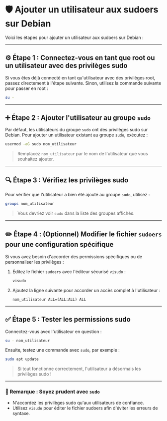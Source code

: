 # 🛡️ Ajouter un utilisateur aux sudoers sur Debian

Voici les étapes pour ajouter un utilisateur aux sudoers sur Debian :

---

## ⚙️ Étape 1 : Connectez-vous en tant que root ou un utilisateur avec des privilèges sudo
Si vous êtes déjà connecté en tant qu'utilisateur avec des privilèges root, passez directement à l'étape suivante. Sinon, utilisez la commande suivante pour passer en root :

```bash
su -
```

---

## ➕ Étape 2 : Ajouter l'utilisateur au groupe `sudo`
Par défaut, les utilisateurs du groupe `sudo` ont des privilèges sudo sur Debian. Pour ajouter un utilisateur existant au groupe `sudo`, exécutez :

```bash
usermod -aG sudo nom_utilisateur
```

> Remplacez `nom_utilisateur` par le nom de l'utilisateur que vous souhaitez ajouter.

---

## 🔍 Étape 3 : Vérifiez les privilèges sudo
Pour vérifier que l'utilisateur a bien été ajouté au groupe `sudo`, utilisez :

```bash
groups nom_utilisateur
```

> Vous devriez voir `sudo` dans la liste des groupes affichés.

---

## ✏️ Étape 4 : (Optionnel) Modifier le fichier `sudoers` pour une configuration spécifique
Si vous avez besoin d'accorder des permissions spécifiques ou de personnaliser les privilèges :

1. Éditez le fichier `sudoers` avec l'éditeur sécurisé `visudo` :
   ```bash
   visudo
   ```

2. Ajoutez la ligne suivante pour accorder un accès complet à l'utilisateur :
   ```
   nom_utilisateur ALL=(ALL:ALL) ALL
   ```

---

## ✅ Étape 5 : Tester les permissions sudo
Connectez-vous avec l'utilisateur en question :

```bash
su - nom_utilisateur
```

Ensuite, testez une commande avec `sudo`, par exemple :

```bash
sudo apt update
```

> Si tout fonctionne correctement, l'utilisateur a désormais les privilèges sudo !

---

### 🎯 Remarque : Soyez prudent avec `sudo`
- N'accordez les privilèges sudo qu'aux utilisateurs de confiance.
- Utilisez `visudo` pour éditer le fichier sudoers afin d'éviter les erreurs de syntaxe.
